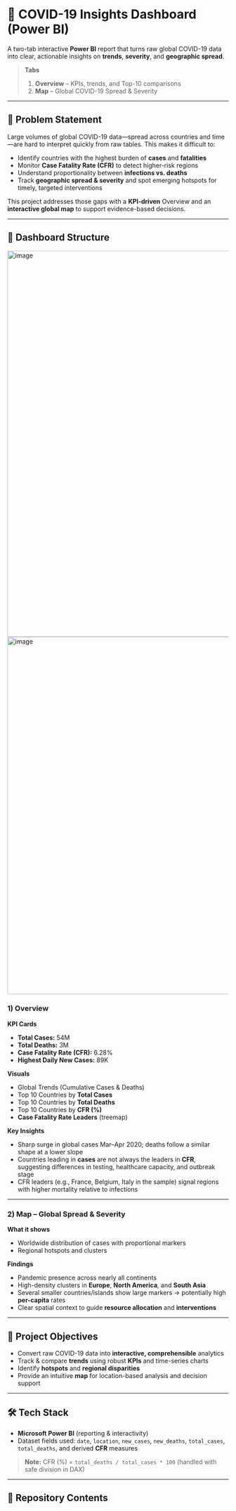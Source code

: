 # 🦠 COVID-19 Insights Dashboard (Power BI)

A two-tab interactive **Power BI** report that turns raw global COVID-19 data into clear, actionable insights on **trends**, **severity**, and **geographic spread**.

> **Tabs**
> 1) **Overview** – KPIs, trends, and Top-10 comparisons  
> 2) **Map** – Global COVID-19 Spread & Severity

---

## 📌 Problem Statement

Large volumes of global COVID-19 data—spread across countries and time—are hard to interpret quickly from raw tables. This makes it difficult to:
- Identify countries with the highest burden of **cases** and **fatalities**
- Monitor **Case Fatality Rate (CFR)** to detect higher-risk regions
- Understand proportionality between **infections vs. deaths**
- Track **geographic spread & severity** and spot emerging hotspots for timely, targeted interventions

This project addresses those gaps with a **KPI-driven** Overview and an **interactive global map** to support evidence-based decisions.

---

## 🧭 Dashboard Structure
<img width="1302" height="878" alt="image" src="https://github.com/user-attachments/assets/56538e62-db17-4f27-8524-66588695774c" />
<img width="1303" height="813" alt="image" src="https://github.com/user-attachments/assets/e890dea5-581b-4227-b9de-0d1166b6e8e8" />


### 1) Overview
**KPI Cards**
- **Total Cases:** 54M  
- **Total Deaths:** 3M  
- **Case Fatality Rate (CFR):** 6.28%  
- **Highest Daily New Cases:** 89K  

**Visuals**
- Global Trends (Cumulative Cases & Deaths)
- Top 10 Countries by **Total Cases**
- Top 10 Countries by **Total Deaths**
- Top 10 Countries by **CFR (%)**
- **Case Fatality Rate Leaders** (treemap)

**Key Insights**
- Sharp surge in global cases Mar–Apr 2020; deaths follow a similar shape at a lower slope  
- Countries leading in **cases** are not always the leaders in **CFR**, suggesting differences in testing, healthcare capacity, and outbreak stage  
- CFR leaders (e.g., France, Belgium, Italy in the sample) signal regions with higher mortality relative to infections

---

### 2) Map – Global Spread & Severity
**What it shows**
- Worldwide distribution of cases with proportional markers
- Regional hotspots and clusters

**Findings**
- Pandemic presence across nearly all continents
- High-density clusters in **Europe**, **North America**, and **South Asia**
- Several smaller countries/islands show large markers → potentially high **per-capita** rates
- Clear spatial context to guide **resource allocation** and **interventions**

---

## 🎯 Project Objectives
- Convert raw COVID-19 data into **interactive, comprehensible** analytics
- Track & compare **trends** using robust **KPIs** and time-series charts
- Identify **hotspots** and **regional disparities**
- Provide an intuitive **map** for location-based analysis and decision support

---

## 🛠 Tech Stack
- **Microsoft Power BI** (reporting & interactivity)
- Dataset fields used: `date`, `location`, `new_cases`, `new_deaths`, `total_cases`, `total_deaths`, and derived **CFR** measures

> **Note:** CFR (%) = `total_deaths / total_cases * 100` (handled with safe division in DAX)

---

## 📂 Repository Contents
